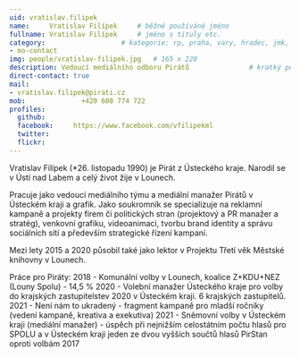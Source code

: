 ```yaml
---
uid: vratislav.filipek
name:     Vratislav Filípek  	# běžně používáné jméno
fullname: Vratislav Filípek  	# jméno s tituly etc.
category:                 	# kategorie: rp, praha, vary, hradec, jmk, senat
- mo-contact
img: people/vratislav-filipek.jpg   # 165 x 220
description: Vedoucí mediálního odboru Pirátů             	# kratký popis, max 160 znaků
direct-contact: true
mail:
- vratislav.filipek@pirati.cz
mob:			  +420 608 774 722
profiles:
  github:                
  facebook:     https://www.facebook.com/vfilipekml 	  
  twitter: 		 
  flickr:     		  
---
```


Vratislav Filípek (*26. listopadu 1990) je Pirát z Ústeckého kraje. Narodil se v Ústí nad Labem a celý život žije v Lounech.

Pracuje jako vedoucí mediálního týmu a mediální manažer Pirátů v Ústeckém kraji a grafik. Jako soukromník se specializuje na reklamní kampaně a projekty firem či politických stran (projektový a PR manažer a stratég), venkovní grafiku, videoanimaci, tvorbu brand identity a správu sociálních sítí a především strategické řízení kampaní.

Mezi lety 2015 a 2020 působil také jako lektor v Projektu Třetí věk Městské knihovny v Lounech.

Práce pro Piráty: 2018 - Komunální volby v Lounech, koalice Z+KDU+NEZ (Louny Spolu) - 14,5 % 2020 - Volební manažer Ústeckého kraje pro volby do krajských zastupitelstev 2020 v Ústeckém kraji. 6 krajských zastupitelů. 2021 - Není nám to ukradený - fragment kampaně pro mladší ročníky (vedení kampaně, kreativa a exekutiva) 2021 - Sněmovní volby v Ústeckém kraji (mediální manažer) - úspěch při nejnižším celostátním počtu hlasů pro SPOLU a v Ústeckém kraji jeden ze dvou vyšších součtů hlasů PirStan oproti volbám 2017
